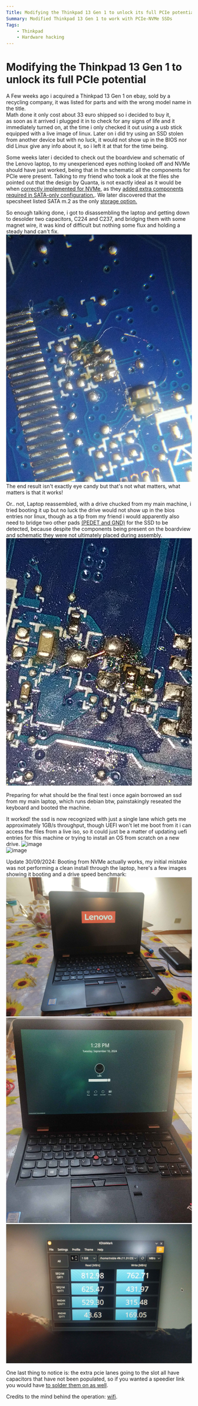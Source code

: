 ```yaml
---
Title: Modifying the Thinkpad 13 Gen 1 to unlock its full PCIe potential
Summary: Modified Thinkpad 13 Gen 1 to work with PCIe-NVMe SSDs
Tags:
    - Thinkpad
    - Hardware hacking
---
```


# Modifying the Thinkpad 13 Gen 1 to unlock its full PCIe potential
A Few weeks ago i acquired a Thinkpad 13 Gen 1 on ebay, sold by a recycling company, it was listed for parts
and with the wrong model name in the title.  
Math done it only cost about 33 euro shipped so i decided to buy it,  
as soon as it arrived i plugged it in to check for any signs of life and it immediately turned on, 
at the time i only checked it out using a usb stick equipped with a live image of linux.
Later on i did try using an SSD stolen from another device but with no luck, it would not show up in the BIOS nor did Linux give any info about it, 
so i left it at that for the time being.  

Some weeks later i decided to check out the boardview and schematic of the Lenovo laptop, to my unexperienced eyes nothing looked off and NVMe should have just worked, being that in the schematic
all the components for PCIe were present.
Talking to my friend who took a look at the files she pointed out that the design by Quanta,
is not exactly ideal as it would be when [correctly implemented for NVMe](https://raw.githubusercontent.com/bassusteur/thinkpad13nvme/main/images/Screenshot_20240810_173600.png), as they [added extra components required in SATA-only configuration.](https://github.com/bassusteur/thinkpad13nvme/blob/main/images/image2.png).
We later discovered that the specsheet listed SATA m.2 as the only [storage option.](https://psref.lenovo.com/syspool/Sys/PDF/ThinkPad/ThinkPad_13/ThinkPad_13_Spec.PDF)

So enough talking done, i got to disassembling the laptop and getting down to desolder two capacitors, C224 and C237, and bridging them with some magnet wire,
it was kind of difficult but nothing some flux and holding a steady hand can't fix.  
![image](https://github.com/bassusteur/thinkpad13nvme/blob/main/images/632d38f63c54eab7.jpg?raw=true)   
The end result isn't exactly eye candy but that's not what matters, what matters is that it works!


Or.. not, Laptop reassembled, with a drive chucked from my main machine, i tried booting it up but no luck the drive would not show up in the bios entries nor linux, 
though as a tip from my friend i would apparently also need to bridge two other pads [(PEDET and GND)](https://github.com/bassusteur/thinkpad13nvme/blob/main/images/image1.png) for the SSD to be detected, because despite the components being present on the boardview and schematic they were not ultimately placed during assembly.
![image](https://raw.githubusercontent.com/bassusteur/thinkpad13nvme/refs/heads/main/images/c150c6af6f544226.jpg)  

Preparing for what should be the final test i once again borrowed an ssd from my main laptop, which runs debian btw, painstakingly reseated the keyboard and 
booted the machine.

It worked! the ssd is now recognized with just a single lane which gets me approximately 1GB/s throughput, 
though UEFI won't let me boot from it i can access the files from a live iso, so it could just be a matter of updating uefi entries for this machine or trying to install
an OS from scratch on a new drive.
![image](https://github.com/user-attachments/assets/fc76c305-e988-4225-9e03-555e460800b7)  
![image](https://github.com/user-attachments/assets/b0a3e3ff-e26d-47cf-b1c6-aaf974d52678)  

Update 30/09/2024: 
Booting from NVMe actually works, my initial mistake was not performing a clean install through the laptop, here's a few images showing it booting and a drive speed benchmark:
![image](https://raw.githubusercontent.com/bassusteur/thinkpad13nvme/refs/heads/main/images/IMG_20240910_115838.jpg)
![image](https://raw.githubusercontent.com/bassusteur/thinkpad13nvme/refs/heads/main/images/IMG_20240910_132825.jpg)
![image](https://raw.githubusercontent.com/bassusteur/thinkpad13nvme/refs/heads/main/images/IMG_20240910_181639.jpg)    



One last thing to notice is: the extra pcie lanes going to the slot all have capacitors that have not been populated, so if you wanted a speedier link you would have [to solder them on as well](https://github.com/bassusteur/thinkpad13nvme/blob/main/images/355956864-ed5a1132-19c0-49bc-9205-d89726f15a3b.png).

Credits to the mind behind the operation: [wifi](https://github.com/a-little-wifi).

